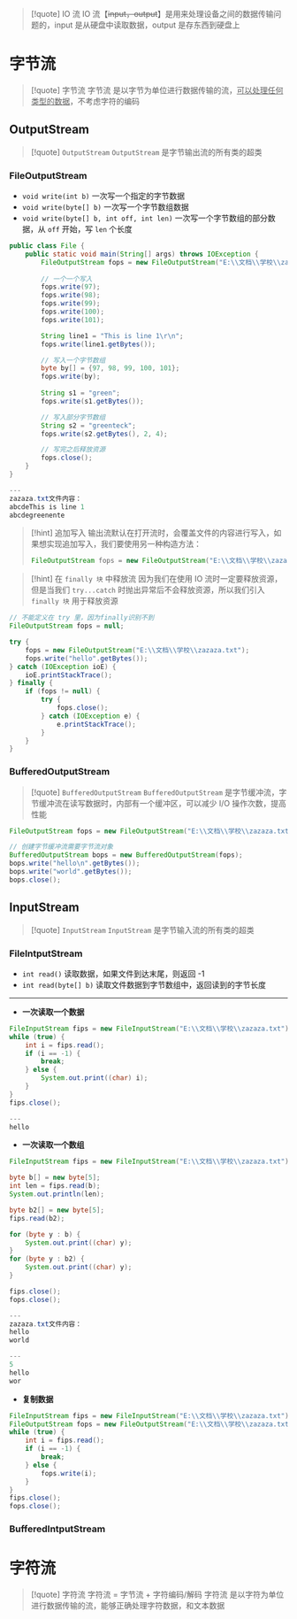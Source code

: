 
>[!quote] IO 流
>IO 流【~~input，output~~】是用来处理设备之间的数据传输问题的，input 是从硬盘中读取数据，output 是存东西到硬盘上

# 字节流
>[!quote] 字节流
>字节流 是以字节为单位进行数据传输的流，<u>可以处理任何类型的数据</u>，不考虑字符的编码

## OutputStream
>[!quote] `OutputStream` 
>`OutputStream` 是字节输出流的所有类的超类

### FileOutputStream
- `void write(int b)`  一次写一个指定的字节数据
- `void write(byte[] b)` 一次写一个字节数组数据
- `void write(byte[] b, int off, int len)` 一次写一个字节数组的部分数据，从 `off` 开始，写 `len` 个长度

```java
public class File {
    public static void main(String[] args) throws IOException {
        FileOutputStream fops = new FileOutputStream("E:\\文档\\学校\\zazaza.txt");
        
        // 一个一个写入
        fops.write(97);
        fops.write(98);
        fops.write(99);
        fops.write(100);
        fops.write(101);

		String line1 = "This is line 1\r\n";
		fops.write(line1.getBytes());

		// 写入一个字节数组
        byte by[] = {97, 98, 99, 100, 101};
        fops.write(by);
        
        String s1 = "green";
        fops.write(s1.getBytes());

		// 写入部分字节数组
        String s2 = "greenteck";
        fops.write(s2.getBytes(), 2, 4);

		// 写完之后释放资源
        fops.close();
    }
}

---
zazaza.txt文件内容：
abcdeThis is line 1
abcdegreenente
```

>[!hint] 追加写入
>输出流默认在打开流时，会覆盖文件的内容进行写入，如果想实现追加写入，我们要使用另一种构造方法：
> ```java
> FileOutputStream fops = new FileOutputStream("E:\\文档\\学校\\zazaza.txt", true);
> ```

>[!hint] 在 `finally 块` 中释放流
>因为我们在使用 IO 流时一定要释放资源，但是当我们 `try...catch` 时抛出异常后不会释放资源，所以我们引入 `finally 块` 用于释放资源

```java
// 不能定义在 try 里，因为finally识别不到
FileOutputStream fops = null;

try {
	fops = new FileOutputStream("E:\\文档\\学校\\zazaza.txt");
	fops.write("hello".getBytes());
} catch (IOException ioE) {
	ioE.printStackTrace();
} finally {
	if (fops != null) {
		try {
			fops.close();
		} catch (IOException e) {
			e.printStackTrace();
		}
	}
}
```

### BufferedOutputStream
>[!quote] `BufferedOutputStream` 
>`BufferedOutputStream` 是字节缓冲流，字节缓冲流在读写数据时，内部有一个缓冲区，可以减少 I/O 操作次数，提高性能

```java
FileOutputStream fops = new FileOutputStream("E:\\文档\\学校\\zazaza.txt");

// 创建字节缓冲流需要字节流对象
BufferedOutputStream bops = new BufferedOutputStream(fops);
bops.write("hello\n".getBytes());
bops.write("world".getBytes());
bops.close();
```

## InputStream
>[!quote] `InputStream` 
>`InputStream` 是字节输入流的所有类的超类

### FileIntputStream
- `int read()` 读取数据，如果文件到达末尾，则返回 -1
- `int read(byte[] b)` 读取文件数据到字节数组中，返回读到的字节长度

---

- **一次读取一个数据**
```java
FileInputStream fips = new FileInputStream("E:\\文档\\学校\\zazaza.txt");
while (true) {
	int i = fips.read();
	if (i == -1) {
		break;
	} else {
		System.out.print((char) i);
	}
}
fips.close();

---
hello
```

- **一次读取一个数组**
```java
FileInputStream fips = new FileInputStream("E:\\文档\\学校\\zazaza.txt");

byte b[] = new byte[5];
int len = fips.read(b);
System.out.println(len);

byte b2[] = new byte[5];
fips.read(b2);

for (byte y : b) {
	System.out.print((char) y);
}
for (byte y : b2) {
	System.out.print((char) y);
}

fips.close();
fops.close();

---
zazaza.txt文件内容：
hello
world

---
5
hello
wor
```

- **复制数据**
```java
FileInputStream fips = new FileInputStream("E:\\文档\\学校\\zazaza.txt");
FileOutputStream fops = new FileOutputStream("E:\\文档\\学校\\zazaza.txt");
while (true) {
	int i = fips.read();
	if (i == -1) {
		break;
	} else {
		fops.write(i);
	}
}
fips.close();
fops.close();
```


### BufferedIntputStream







# 字符流
>[!quote] 字符流
>字符流 = 字节流 + 字符编码/解码
>字符流 是以字符为单位进行数据传输的流，能够正确处理字符数据，和文本数据

















